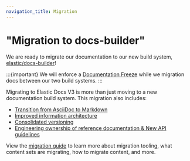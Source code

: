 ```yaml
---
navigation_title: Migration
---
```


# "Migration to docs-builder"

We are ready to migrate our documentation to our new build system, [elastic/docs-builder](https://github.com/elastic/docs-builder)!

:::{important}
We will enforce a [Documentation Freeze](./freeze/index.md) while we migration docs between our two build systems.
:::

Migrating to Elastic Docs V3 is more than just moving to a new documentation build system. This migration also includes:

* [Transition from AsciiDoc to Markdown](./syntax.md)
* [Improved information architecture](./ia.md)
* [Consolidated versioning](./versioning.md)
* [Engineering ownership of reference documentation & New API guidelines](./engineering.md)

View the [migration guide](./guide/index.md) to learn more about migration tooling, what content sets are migrating, how to migrate content, and more.